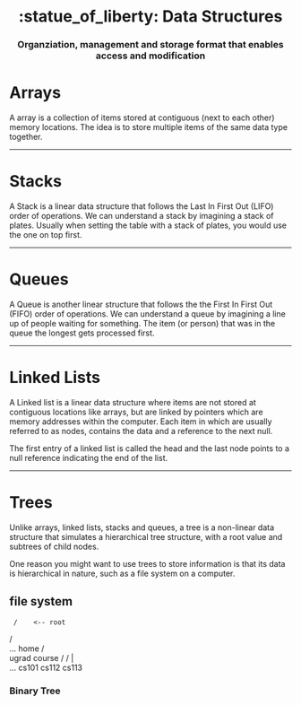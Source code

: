 <h1 align="center">
   :statue_of_liberty:  Data Structures
</h1>

<h3 align="center">
	Organziation, management and storage format that enables access and modification
</h3>

# Arrays

A array is a collection of items stored at contiguous (next to each other) memory locations. The idea is to store multiple items of the same data type together. 

___


# Stacks

A Stack is a linear data structure that follows the Last In First Out (LIFO) order of operations. We can understand a stack by imagining a stack of plates. Usually when setting the table with a stack of plates, you would use the one on top first.

___

# Queues

A Queue is another linear structure that follows the the First In First Out (FIFO) order of operations. We can understand a queue by imagining a line up of people waiting for something. The item (or person) that was in the queue the longest gets processed first.

___

# Linked Lists

A Linked list is a linear data structure where items are not stored at contiguous locations like arrays, but are linked by pointers which are memory addresses within the computer. Each item in which are usually referred to as nodes, contains the data and a reference to the next null. 

The first entry of a linked list is called the head and the last node points to a null reference indicating the end of the list.

___

# Trees

Unlike arrays, linked lists, stacks and queues, a tree is a non-linear data structure that simulates a hierarchical tree structure, with a root value and subtrees of child nodes. 

One reason you might want to use trees to store information is that its data is hierarchical in nature, such as a file system on a computer.

file system
-----------
     /    <-- root
  /      \
...       home
      /          \
   ugrad        course
    /       /      |     \
  ...      cs101  cs112  cs113 



### Binary Tree



